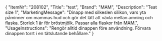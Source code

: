 {
  "ItemNr": "208102",
  "Title": "test",
  "Brand": "MAM",
  "Description": "Teat size 1",
  "MarketingMessage": "Dinapp med silkeslen silikon, vars yta påminner om mammas hud och gör det lätt att växla mellan amning och flaska. Storlek 1 är för bröstmjölk. Passar alla flaskor från MAM.",
  "UsageInstructions": "Rengör alltid dinappen före användning. Förvara dinappen torrt i en tätslutande behållare."
}